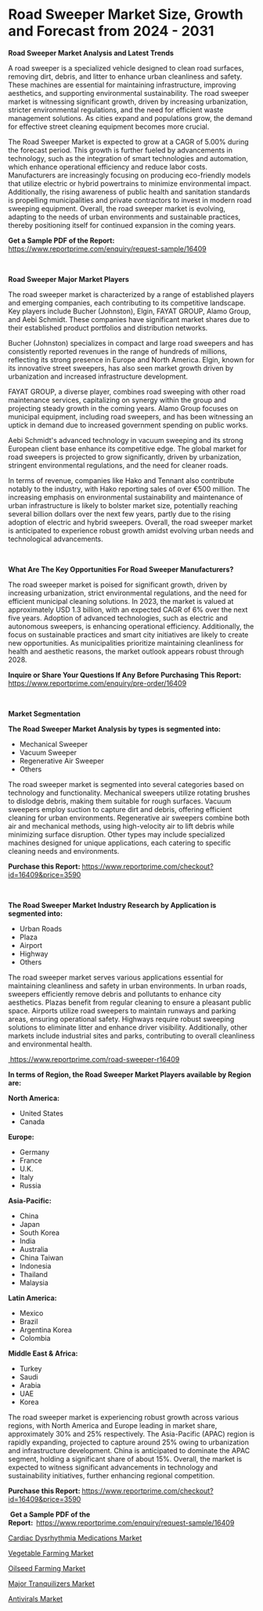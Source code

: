 <p><h1>Road Sweeper Market Size, Growth and Forecast from 2024 - 2031</h1></p><p><strong>Road Sweeper Market Analysis and Latest Trends</strong></p>
<p><p>A road sweeper is a specialized vehicle designed to clean road surfaces, removing dirt, debris, and litter to enhance urban cleanliness and safety. These machines are essential for maintaining infrastructure, improving aesthetics, and supporting environmental sustainability. The road sweeper market is witnessing significant growth, driven by increasing urbanization, stricter environmental regulations, and the need for efficient waste management solutions. As cities expand and populations grow, the demand for effective street cleaning equipment becomes more crucial.</p><p>The Road Sweeper Market is expected to grow at a CAGR of 5.00% during the forecast period. This growth is further fueled by advancements in technology, such as the integration of smart technologies and automation, which enhance operational efficiency and reduce labor costs. Manufacturers are increasingly focusing on producing eco-friendly models that utilize electric or hybrid powertrains to minimize environmental impact. Additionally, the rising awareness of public health and sanitation standards is propelling municipalities and private contractors to invest in modern road sweeping equipment. Overall, the road sweeper market is evolving, adapting to the needs of urban environments and sustainable practices, thereby positioning itself for continued expansion in the coming years.</p></p>
<p><strong>Get a Sample PDF of the Report:&nbsp;</strong> <a href="https://www.reportprime.com/enquiry/request-sample/16409?utm_campaign=1159&utm_medium=2&utm_source=Github&utm_content=ia&utm_term=23112024&utm_id=road-sweeper">https://www.reportprime.com/enquiry/request-sample/16409</a></p>
<p>&nbsp;</p>
<p><strong>Road Sweeper Major Market Players</strong></p>
<p><p>The road sweeper market is characterized by a range of established players and emerging companies, each contributing to its competitive landscape. Key players include Bucher (Johnston), Elgin, FAYAT GROUP, Alamo Group, and Aebi Schmidt. These companies have significant market shares due to their established product portfolios and distribution networks.</p><p>Bucher (Johnston) specializes in compact and large road sweepers and has consistently reported revenues in the range of hundreds of millions, reflecting its strong presence in Europe and North America. Elgin, known for its innovative street sweepers, has also seen market growth driven by urbanization and increased infrastructure development.</p><p>FAYAT GROUP, a diverse player, combines road sweeping with other road maintenance services, capitalizing on synergy within the group and projecting steady growth in the coming years. Alamo Group focuses on municipal equipment, including road sweepers, and has been witnessing an uptick in demand due to increased government spending on public works.</p><p>Aebi Schmidt's advanced technology in vacuum sweeping and its strong European client base enhance its competitive edge. The global market for road sweepers is projected to grow significantly, driven by urbanization, stringent environmental regulations, and the need for cleaner roads.</p><p>In terms of revenue, companies like Hako and Tennant also contribute notably to the industry, with Hako reporting sales of over €500 million. The increasing emphasis on environmental sustainability and maintenance of urban infrastructure is likely to bolster market size, potentially reaching several billion dollars over the next few years, partly due to the rising adoption of electric and hybrid sweepers. Overall, the road sweeper market is anticipated to experience robust growth amidst evolving urban needs and technological advancements.</p></p>
<p>&nbsp;</p>
<p><strong>What Are The Key Opportunities For Road Sweeper Manufacturers?</strong></p>
<p><p>The road sweeper market is poised for significant growth, driven by increasing urbanization, strict environmental regulations, and the need for efficient municipal cleaning solutions. In 2023, the market is valued at approximately USD 1.3 billion, with an expected CAGR of 6% over the next five years. Adoption of advanced technologies, such as electric and autonomous sweepers, is enhancing operational efficiency. Additionally, the focus on sustainable practices and smart city initiatives are likely to create new opportunities. As municipalities prioritize maintaining cleanliness for health and aesthetic reasons, the market outlook appears robust through 2028.</p></p>
<p><strong>Inquire or Share Your Questions If Any Before Purchasing This Report:</strong> <a href="https://www.reportprime.com/enquiry/pre-order/16409?utm_campaign=1159&utm_medium=2&utm_source=Github&utm_content=ia&utm_term=23112024&utm_id=road-sweeper">https://www.reportprime.com/enquiry/pre-order/16409</a></p>
<p>&nbsp;</p>
<p><strong>Market Segmentation</strong></p>
<p><strong>The Road Sweeper Market Analysis by types is segmented into:</strong></p>
<p><ul><li>Mechanical Sweeper</li><li>Vacuum Sweeper</li><li>Regenerative Air Sweeper</li><li>Others</li></ul></p>
<p><p>The road sweeper market is segmented into several categories based on technology and functionality. Mechanical sweepers utilize rotating brushes to dislodge debris, making them suitable for rough surfaces. Vacuum sweepers employ suction to capture dirt and debris, offering efficient cleaning for urban environments. Regenerative air sweepers combine both air and mechanical methods, using high-velocity air to lift debris while minimizing surface disruption. Other types may include specialized machines designed for unique applications, each catering to specific cleaning needs and environments.</p></p>
<p><strong>Purchase this Report:&nbsp;</strong><a href="https://www.reportprime.com/checkout?id=16409&price=3590&utm_campaign=1159&utm_medium=2&utm_source=Github&utm_content=ia&utm_term=23112024&utm_id=road-sweeper">https://www.reportprime.com/checkout?id=16409&price=3590</a></p>
<p>&nbsp;</p>
<p><strong>The Road Sweeper Market Industry Research by Application is segmented into:</strong></p>
<p><ul><li>Urban Roads</li><li>Plaza</li><li>Airport</li><li>Highway</li><li>Others</li></ul></p>
<p><p>The road sweeper market serves various applications essential for maintaining cleanliness and safety in urban environments. In urban roads, sweepers efficiently remove debris and pollutants to enhance city aesthetics. Plazas benefit from regular cleaning to ensure a pleasant public space. Airports utilize road sweepers to maintain runways and parking areas, ensuring operational safety. Highways require robust sweeping solutions to eliminate litter and enhance driver visibility. Additionally, other markets include industrial sites and parks, contributing to overall cleanliness and environmental health.</p></p>
<p><a href="https://www.reportprime.com/road-sweeper-r16409?utm_campaign=1159&utm_medium=2&utm_source=Github&utm_content=ia&utm_term=23112024&utm_id=road-sweeper">&nbsp;https://www.reportprime.com/road-sweeper-r16409</a></p>
<p><strong>In terms of Region, the Road Sweeper Market Players available by Region are:</strong></p>
<p>
    <p> <strong> North America: </strong>
        <ul>
            <li>United States</li>
            <li>Canada</li>
        </ul>
        </p> 
    <p> <strong> Europe: </strong>
        <ul>
            <li>Germany</li>
            <li>France</li>
            <li>U.K.</li>
            <li>Italy</li>
            <li>Russia</li>
        </ul>
        </p> 
    <p> <strong> Asia-Pacific: </strong>
        <ul>
            <li>China</li>
            <li>Japan</li>
            <li>South Korea</li>
            <li>India</li>
            <li>Australia</li>
            <li>China Taiwan</li>
            <li>Indonesia</li>
            <li>Thailand</li>
            <li>Malaysia</li>
        </ul>
        </p> 
    <p> <strong> Latin America: </strong>
        <ul>
            <li>Mexico</li>
            <li>Brazil</li>
            <li>Argentina Korea</li>
            <li>Colombia</li>
        </ul>
        </p> 
    <p> <strong> Middle East & Africa: </strong>
        <ul>
            <li>Turkey</li>
            <li>Saudi</li>
            <li>Arabia</li>
            <li>UAE</li>
            <li>Korea</li>
        </ul>
    </p>
    </p>
<p><p>The road sweeper market is experiencing robust growth across various regions, with North America and Europe leading in market share, approximately 30% and 25% respectively. The Asia-Pacific (APAC) region is rapidly expanding, projected to capture around 25% owing to urbanization and infrastructure development. China is anticipated to dominate the APAC segment, holding a significant share of about 15%. Overall, the market is expected to witness significant advancements in technology and sustainability initiatives, further enhancing regional competition.</p></p>
<p><strong>Purchase this Report: </strong><a href="https://www.reportprime.com/checkout?id=16409&price=3590&utm_campaign=1159&utm_medium=2&utm_source=Github&utm_content=ia&utm_term=23112024&utm_id=road-sweeper">https://www.reportprime.com/checkout?id=16409&price=3590</a></p>
<p>&nbsp;<strong>Get a Sample PDF of the Report:&nbsp;&nbsp;</strong><a href="https://www.reportprime.com/enquiry/request-sample/16409?utm_campaign=1159&utm_medium=2&utm_source=Github&utm_content=ia&utm_term=23112024&utm_id=road-sweeper">https://www.reportprime.com/enquiry/request-sample/16409</a></p>
<p><strong></strong></p>
<p><p><a href="https://www.linkedin.com/pulse/cardiac-dysrhythmia-medications-market-size-type-product-2z23e?utm_campaign=1159&utm_medium=2&utm_source=Github&utm_content=ia&utm_term=23112024&utm_id=road-sweeper">Cardiac Dysrhythmia Medications Market</a></p><p><a href="https://issuu.com/reportprime-2/docs/vegetable-farming-market-size-2030._7151d8f622a525?utm_campaign=1159&utm_medium=2&utm_source=Github&utm_content=ia&utm_term=23112024&utm_id=road-sweeper">Vegetable Farming Market</a></p><p><a href="https://issuu.com/reportprime-2/docs/oilseed-farming-market-size-2030.pp_9f124de00b5098?utm_campaign=1159&utm_medium=2&utm_source=Github&utm_content=ia&utm_term=23112024&utm_id=road-sweeper">Oilseed Farming Market</a></p><p><a href="https://www.linkedin.com/pulse/global-analysis-major-tranquilizers-market-size-scope-6oaze?utm_campaign=1159&utm_medium=2&utm_source=Github&utm_content=ia&utm_term=23112024&utm_id=road-sweeper">Major Tranquilizers Market</a></p><p><a href="https://www.linkedin.com/pulse/global-antivirals-market-focus-application-end-use-industry-t72le?utm_campaign=1159&utm_medium=2&utm_source=Github&utm_content=ia&utm_term=23112024&utm_id=road-sweeper">Antivirals Market</a></p></p>